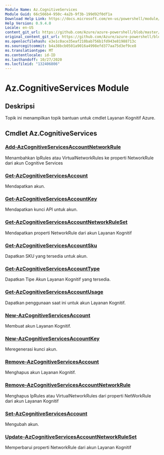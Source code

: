 ```yaml
---
Module Name: Az.CognitiveServices
Module Guid: 66c566b4-950c-4a2b-9f3b-199d92f0df1a
Download Help Link: https://docs.microsoft.com/en-us/powershell/module/az.cognitiveservices
Help Version: 0.9.4.0
Locale: en-US
content_git_url: https://github.com/Azure/azure-powershell/blob/master/src/CognitiveServices/CognitiveServices/help/Az.CognitiveServices.md
original_content_git_url: https://github.com/Azure/azure-powershell/blob/master/src/CognitiveServices/CognitiveServices/help/Az.CognitiveServices.md
ms.openlocfilehash: e3e1c0ace35eaf210bab756b1fd943e81988713c
ms.sourcegitcommit: b4a38bcb0501a9016a4998efd377aa75d3ef9ce8
ms.translationtype: MT
ms.contentlocale: id-ID
ms.lasthandoff: 10/27/2020
ms.locfileid: "132406806"
---
```

# Az.CognitiveServices Module
## Deskripsi
Topik ini menampilkan topik bantuan untuk cmdlet Layanan Kognitif Azure.

## Cmdlet Az.CognitiveServices
### [Add-AzCognitiveServicesAccountNetworkRule](Add-AzCognitiveServicesAccountNetworkRule.md)
Menambahkan IpRules atau VirtualNetworkRules ke properti NetworkRule dari akun Cognitive Services

### [Get-AzCognitiveServicesAccount](Get-AzCognitiveServicesAccount.md)
Mendapatkan akun.

### [Get-AzCognitiveServicesAccountKey](Get-AzCognitiveServicesAccountKey.md)
Mendapatkan kunci API untuk akun.

### [Get-AzCognitiveServicesAccountNetworkRuleSet](Get-AzCognitiveServicesAccountNetworkRuleSet.md)
Mendapatkan properti NetworkRule dari akun Layanan Kognitif

### [Get-AzCognitiveServicesAccountSku](Get-AzCognitiveServicesAccountSku.md)
Dapatkan SKU yang tersedia untuk akun.

### [Get-AzCognitiveServicesAccountType](Get-AzCognitiveServicesAccountType.md)
Dapatkan Tipe Akun Layanan Kognitif yang tersedia.

### [Get-AzCognitiveServicesAccountUsage](Get-AzCognitiveServicesAccountUsage.md)
Dapatkan penggunaan saat ini untuk akun Layanan Kognitif.

### [New-AzCognitiveServicesAccount](New-AzCognitiveServicesAccount.md)
Membuat akun Layanan Kognitif.

### [New-AzCognitiveServicesAccountKey](New-AzCognitiveServicesAccountKey.md)
Meregenerasi kunci akun.

### [Remove-AzCognitiveServicesAccount](Remove-AzCognitiveServicesAccount.md)
Menghapus akun Layanan Kognitif.

### [Remove-AzCognitiveServicesAccountNetworkRule](Remove-AzCognitiveServicesAccountNetworkRule.md)
Menghapus IpRules atau VirtualNetworkRules dari properti NetWorkRule dari akun Layanan Kognitif

### [Set-AzCognitiveServicesAccount](Set-AzCognitiveServicesAccount.md)
Mengubah akun.

### [Update-AzCognitiveServicesAccountNetworkRuleSet](Update-AzCognitiveServicesAccountNetworkRuleSet.md)
Memperbarui properti NetworkRule dari akun Layanan Kognitif

